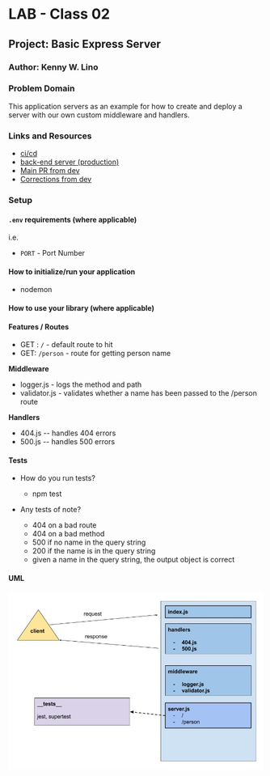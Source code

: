 # LAB - Class 02

## Project: Basic Express Server

### Author: Kenny W. Lino

### Problem Domain  

This application servers as an example for how to create and deploy a server with our own custom middleware and handlers.

### Links and Resources

- [ci/cd](https://github.com/kennywlino/server-deployment-practice/actions)
- [back-end server (production)](https://basic-express-server-iwa6.onrender.com)
- [Main PR from dev](https://github.com/kennywlino/basic-express-server/pull/1)
- [Corrections from dev](https://github.com/kennywlino/basic-express-server/pull/4)

### Setup

#### `.env` requirements (where applicable)

i.e.

- `PORT` - Port Number

#### How to initialize/run your application

- nodemon

#### How to use your library (where applicable)

#### Features / Routes

- GET : `/` - default route to hit
- GET: `/person` - route for getting person name

**Middleware**

- logger.js - logs the method and path
- validator.js - validates whether a name has been passed to the /person route

**Handlers**

- 404.js -- handles 404 errors
- 500.js -- handles 500 errors

#### Tests

- How do you run tests?
  - npm test

- Any tests of note?
  - 404 on a bad route
  - 404 on a bad method
  - 500 if no name in the query string
  - 200 if the name is in the query string
  - given a name in the query string, the output object is correct

#### UML

![Class-02 UML](./assets/class-02_UML.jpeg)